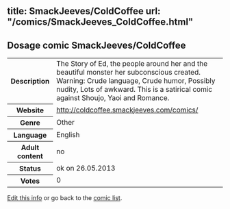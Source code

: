 title: SmackJeeves/ColdCoffee
url: "/comics/SmackJeeves_ColdCoffee.html"
---
Dosage comic SmackJeeves/ColdCoffee
-----------------------------------------

<p id="msg"></p>
<script type="text/javascript">
if (window.location.search === '?edit_info_mail=sent_ok') {
  var elem = document.getElementById("msg");
  elem.innerHTML = 'Edited information sucessfully sent for review, which is usually done daily. Thanks!';
  elem.className = 'ok';
}
</script>
<table class="comicinfo">
<tr>
<th>Description</th><td>The Story of Ed, the people around her and the beautiful monster her subconscious created. Warning: Crude language, Crude humor, Possibly nudity, Lots of awkward. This is a satirical comic against Shoujo, Yaoi and Romance.</td>
</tr>
<tr>
<th>Website</th><td><a href="http://coldcoffee.smackjeeves.com/comics/">http://coldcoffee.smackjeeves.com/comics/</a></td>
</tr>
<tr>
<th>Genre</th><td>Other</td>
</tr>
<tr>
<th>Language</th><td>English</td>
</tr>
<tr>
<th>Adult content</th><td>no</td>
</tr>
<tr>
<th>Status</th><td>ok on 26.05.2013</td>
</tr>
<tr>
<th>Votes</th><td>0</td>
</tr>
</table>

[Edit this info](SmackJeeves_ColdCoffee_edit.html) or go back to the [comic list](../comic-index.html).
